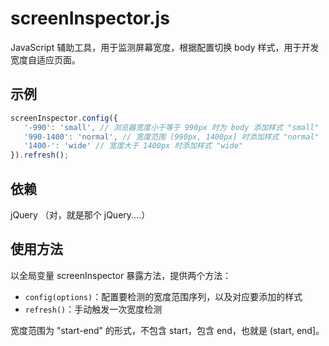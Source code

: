 screenInspector.js
==================

JavaScript 辅助工具，用于监测屏幕宽度，根据配置切换 body 样式，用于开发宽度自适应页面。

示例
----

```javascript
screenInspector.config({
   '-990': 'small', // 浏览器宽度小于等于 990px 时为 body 添加样式 "small"
   '990-1400': 'normal', // 宽度范围 (990px, 1400px] 时添加样式 "normal"
   '1400-': 'wide' // 宽度大于 1400px 时添加样式 "wide"
}).refresh();
```

依赖
----

jQuery （对，就是那个 jQuery....）

使用方法
--------

以全局变量 screenInspector 暴露方法，提供两个方法：

-  ```config(options)```：配置要检测的宽度范围序列，以及对应要添加的样式
-  ```refresh()```：手动触发一次宽度检测

宽度范围为 "start-end" 的形式，不包含 start，包含 end，也就是 (start, end]。
